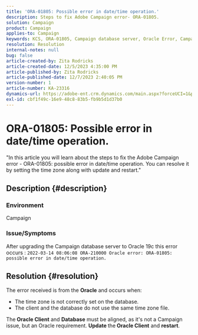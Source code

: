 ```yaml
---
title: 'ORA-01805: Possible error in date/time operation.'
description: Steps to fix Adobe Campaign error- ORA-01805.
solution: Campaign
product: Campaign
applies-to: Campaign
keywords: KCS, ORA-01805, Campaign database server, Oracle Error, Campaign
resolution: Resolution
internal-notes: null
bug: false
article-created-by: Zita Rodricks
article-created-date: 12/5/2023 4:35:00 PM
article-published-by: Zita Rodricks
article-published-date: 12/7/2023 2:40:05 PM
version-number: 1
article-number: KA-23316
dynamics-url: https://adobe-ent.crm.dynamics.com/main.aspx?forceUCI=1&pagetype=entityrecord&etn=knowledgearticle&id=6e5fe63a-8c93-ee11-be37-6045bd0061cb
exl-id: cbf1f49c-16e9-48c8-83b5-fb9b5d1d37b0
---
```

# ORA-01805: Possible error in date/time operation.


"In this article you will learn about the steps to fix the Adobe Campaign error - ORA-01805: possible error in date/time operation. You can resolve it by setting the time zone along with update and restart."

## Description {#description}


### <b>Environment</b>

Campaign



### <b>Issue/Symptoms</b>

After upgrading the Campaign database server to Oracle 19c this error occurs : `2022-03-14 08:06:08 ORA-210000 Oracle error: ORA-01805: possible error in date/time operation.`


## Resolution {#resolution}


The error received is from the <b>Oracle</b> and occurs when:

- The time zone is not correctly set on the database.
- The client and the database do not use the same time zone file.


The<b> Oracle Client</b> and <b>Database</b> must be aligned, as it's not a Campaign issue, but an Oracle requirement. <b>Update </b>the<b> Oracle Client</b> and <b>restart</b>.
